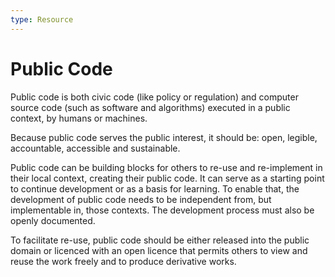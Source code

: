 ```yaml
---
type: Resource
---
```


# Public Code

Public code is both civic code (like policy or regulation) and computer source code (such as software and algorithms) executed in a public context, by humans or machines.

Because public code serves the public interest, it should be: open, legible, accountable, accessible and sustainable.

Public code can be building blocks for others to re-use and re-implement in their local context, creating their public code. It can serve as a starting point to continue development or as a basis for learning. To enable that, the development of public code needs to be independent from, but implementable in, those contexts. The development process must also be openly documented.

To facilitate re-use, public code should be either released into the public domain or licenced with an open licence that permits others to view and reuse the work freely and to produce derivative works.
